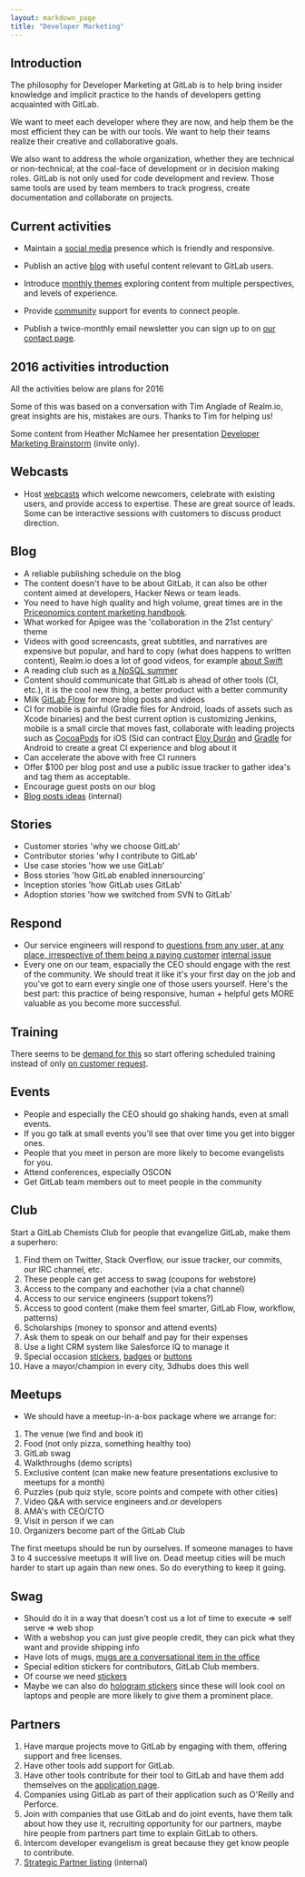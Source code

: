 ```yaml
---
layout: markdown_page
title: "Developer Marketing"
---
```


## Introduction

The philosophy for Developer Marketing at GitLab is to help bring insider knowledge and implicit practice to the hands of developers getting acquainted with GitLab.

We want to meet each developer where they are now, and help them be the most efficient they can be with our tools. We want to help their teams realize their creative and collaborative goals.

We also want to address the whole organization, whether they are technical or non-technical; at the coal-face of development or in decision making roles. GitLab is not only used for code development and review. Those same tools are used by team members to track progress, create documentation and collaborate on projects.

## Current activities

- Maintain a [social media](/handbook/marketing/developer-marketing/social-media/) presence which is friendly and responsive.
- Publish an active [blog](/handbook/marketing/developer-marketing/blog/) with useful content relevant to GitLab users.
- Introduce [monthly themes](/handbook/marketing/developer-marketing/monthly/) exploring content from multiple perspectives, and levels of experience.

- Provide [community](/handbook/marketing/developer-marketing/community/) support for events to connect people.
- Publish a twice-monthly email newsletter you can sign up to on [our contact page](https://about.gitlab.com/contact/).

## 2016 activities introduction

All the activities below are plans for 2016

Some of this was based on a conversation with Tim Anglade of Realm.io, great insights are his, mistakes are ours. Thanks to Tim for helping us!

Some content from Heather McNamee her presentation [Developer Marketing Brainstorm](https://docs.google.com/document/d/1gCOSWFysoEfYbnAQcqteWjQYQzzphW0Gd0XRcTXYHVw/edit#) (invite only).

## Webcasts

- Host [webcasts](/handbook/marketing/developer-marketing/webcasts/) which welcome newcomers, celebrate with existing users, and provide access to expertise. These are great source of leads. Some can be interactive sessions with customers to discuss product direction.

## Blog

* A reliable publishing schedule on the blog
* The content doesn't have to be about GitLab, it can also be other content aimed at developers, Hacker News or team leads.
* You need to have high quality and high volume, great times are in the [Priceonomics content marketing handbook](http://priceonomics.com/the-content-marketing-handbook/).
* What worked for Apigee was the 'collaboration in the 21st century' theme
* Videos with good screencasts, great subtitles, and narratives are expensive but popular, and hard to copy (what does happens to written content), Realm.io does a lot of good videos, for example [about Swift](https://realm.io/news/top-5-swift-videos-of-2014/)
* A reading club such as [a NoSQL summer](http://nosqlsummer.org/)
* Content should communicate that GitLab is ahead of other tools (CI, etc.), it is the cool new thing, a better product with a better community
* Milk [GitLab Flow](http://doc.gitlab.com/ee/workflow/gitlab_flow.html) for more blog posts and videos
* CI for mobile is painful (Gradle files for Android, loads of assets such as Xcode binaries) and the best current option is customizing Jenkins, mobile is a small circle that moves fast, collaborate with leading projects such as [CocoaPods](https://cocoapods.org/) for iOS (Sid can contract [Eloy Durán](https://twitter.com/alloy) and [Gradle](https://gradle.org/) for Android to create a great CI experience and blog about it
* Can accelerate the above with free CI runners
* Offer $100 per blog post and use a public issue tracker to gather idea's and tag them as acceptable.
* Encourage guest posts on our blog
* [Blog posts ideas](https://dev.gitlab.org/gitlab/blog-posts/issues) (internal)

## Stories

* Customer stories 'why we choose GitLab'
* Contributor stories 'why I contribute to GitLab'
* Use case stories 'how we use GitLab'
* Boss stories 'how GitLab enabled innersourcing'
* Inception stories 'how GitLab uses GitLab'
* Adoption stories 'how we switched from SVN to GitLab'

## Respond

* Our service engineers will respond to [questions from any user, at any place, irrespective of them being a paying customer](https://about.gitlab.com/handbook/support/) [internal issue](https://dev.gitlab.org/gitlab/organization/issues/497)
* Every one on our team, espacially the CEO should engage with the rest of the community. We should treat it like it's your first day on the job and you've got to earn every single one of those users yourself. Here's the best part: this practice of being responsive, human + helpful gets MORE valuable as you become more successful.

## Training

There seems to be [demand for this](https://www.theknowledgeacademy.com/sc/courses/source-code-software-training/gitlab-software-training/victoria/) so start offering scheduled training instead of only [on customer request](https://about.gitlab.com/training/).

## Events

* People and especially the CEO should go shaking hands, even at small events.
* If you go talk at small events you'll see that over time you get into bigger ones.
* People that you meet in person are more likely to become evangelists for you.
* Attend conferences, especially OSCON
* Get GitLab team members out to meet people in the community

## Club

Start a GitLab Chemists Club for people that evangelize GitLab, make them a superhero:

1. Find them on Twitter, Stack Overflow, our issue tracker, our commits, our IRC channel, etc.
1. These people can get access to swag (coupons for webstore)
1. Access to the company and eachother (via a chat channel)
1. Access to our service engineers (support tokens?)
1. Access to good content (make them feel smarter, GitLab Flow, workflow, patterns)
1. Scholarships (money to sponsor and attend events)
1. Ask them to speak on our behalf and pay for their expenses
1. Use a light CRM system like Salesforce IQ to manage it
1. Special occasion [stickers](https://twitter.com/arturcygan/status/667729015155879937), [badges](http://www.nerdmeritbadges.com/) or [buttons](http://www.computerhistory.org/collections/catalog/102635438)
1. Have a mayor/champion in every city, 3dhubs does this well

## Meetups

* We should have a meetup-in-a-box package where we arrange for:

1. The venue (we find and book it)
1. Food (not only pizza, something healthy too)
1. GitLab swag
1. Walkthroughs (demo scripts)
1. Exclusive content (can make new feature presentations exclusive to meetups for a month)
1. Puzzles (pub quiz style, score points and compete with other cities)
1. Video Q&A with service engineers and.or developers
1. AMA's with CEO/CTO
1. Visit in person if we can
1. Organizers become part of the GitLab Club

The first meetups should be run by ourselves.
If someone manages to have 3 to 4 successive meetups it will live on.
Dead meetup cities will be much harder to start up again than new ones.
So do everything to keep it going.

## Swag

* Should do it in a way that doesn't cost us a lot of time to execute => self serve => web shop
* With a webshop you can just give people credit, they can pick what they want and provide shipping info
* Have lots of mugs, [mugs are a conversational item in the office](http://dealwhisperers.blogspot.co.il/2015/07/a-million-dollar-coffee-cup.html)
* Special edition stickers for contributors, GitLab Club members.
* Of course we need [stickers](http://opensource.com/business/15/11/open-source-stickers)
* Maybe we can also do [hologram stickers](http://www.integraf.com/custom/hologram-stickers-labels/) since these will look cool on laptops and people are more likely to give them a prominent place.

## Partners

1. Have marque projects move to GitLab by engaging with them, offering support and free licenses.
1. Have other tools add support for GitLab.
1. Have other tools contribute for their tool to GitLab and have them add themselves on the [application page](https://about.gitlab.com/applications/).
1. Companies using GitLab as part of their application such as O'Reilly and Perforce.
1. Join with companies that use GitLab and do joint events, have them talk about how they use it, recruiting opportunity for our partners, maybe hire people from partners part time to explain GitLab to others.
1. Intercom developer evangelism is great because they get know people to contribute.
1. [Strategic Partner listing](https://docs.google.com/document/d/1-oAf0tMlTrAaPAsG_8NLXrI3DEZqI5ZA0gW0lKxFjA4/edit) (internal)
